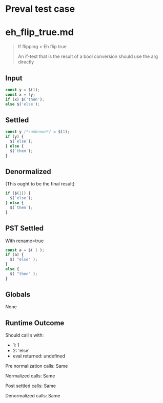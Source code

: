 # Preval test case

# eh_flip_true.md

> If flipping > Eh flip true
>
> An if-test that is the result of a bool conversion should use the arg directly

## Input

`````js filename=intro
const y = $(1);
const x = !y;
if (x) $('then');
else $('else');
`````


## Settled


`````js filename=intro
const y /*:unknown*/ = $(1);
if (y) {
  $(`else`);
} else {
  $(`then`);
}
`````


## Denormalized
(This ought to be the final result)

`````js filename=intro
if ($(1)) {
  $(`else`);
} else {
  $(`then`);
}
`````


## PST Settled
With rename=true

`````js filename=intro
const a = $( 1 );
if (a) {
  $( "else" );
}
else {
  $( "then" );
}
`````


## Globals


None


## Runtime Outcome


Should call `$` with:
 - 1: 1
 - 2: 'else'
 - eval returned: undefined

Pre normalization calls: Same

Normalized calls: Same

Post settled calls: Same

Denormalized calls: Same
